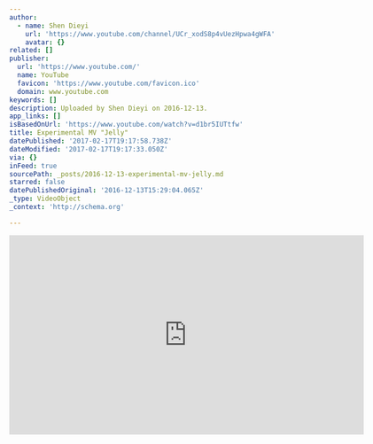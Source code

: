 ```yaml
---
author:
  - name: Shen Dieyi
    url: 'https://www.youtube.com/channel/UCr_xodS8p4vUezHpwa4gWFA'
    avatar: {}
related: []
publisher:
  url: 'https://www.youtube.com/'
  name: YouTube
  favicon: 'https://www.youtube.com/favicon.ico'
  domain: www.youtube.com
keywords: []
description: Uploaded by Shen Dieyi on 2016-12-13.
app_links: []
isBasedOnUrl: 'https://www.youtube.com/watch?v=d1br5IUTtfw'
title: Experimental MV "Jelly"
datePublished: '2017-02-17T19:17:58.738Z'
dateModified: '2017-02-17T19:17:33.050Z'
via: {}
inFeed: true
sourcePath: _posts/2016-12-13-experimental-mv-jelly.md
starred: false
datePublishedOriginal: '2016-12-13T15:29:04.065Z'
_type: VideoObject
_context: 'http://schema.org'

---
```

<iframe src="https://cdn.embedly.com/widgets/media.html?src=https%3A%2F%2Fwww.youtube.com%2Fembed%2Fd1br5IUTtfw%3Ffeature%3Doembed&amp;url=http%3A%2F%2Fwww.youtube.com%2Fwatch%3Fv%3Dd1br5IUTtfw&amp;image=https%3A%2F%2Fi.ytimg.com%2Fvi%2Fd1br5IUTtfw%2Fhqdefault.jpg&amp;key=b7d04c9b404c499eba89ee7072e1c4f7&amp;type=text%2Fhtml&amp;schema=youtube" width="640" height="360" scrolling="no" frameborder="0" allowfullscreen="" style=""></iframe>
